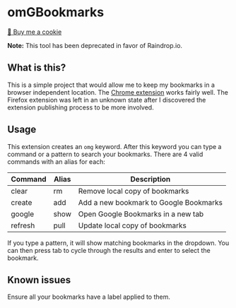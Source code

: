# omGBookmarks

<a href="https://www.buymeacoffee.com/mjwhitta">🍪 Buy me a cookie</a>

**Note:** This tool has been deprecated in favor of Raindrop.io.

## What is this?

This is a simple project that would allow me to keep my bookmarks in a
browser independent location. The [Chrome extension] works fairly
well. The Firefox extension was left in an unknown state after I
discovered the extension publishing process to be more involved.

[Chrome extension]: https://chrome.google.com/webstore/detail/oh-my-googlebookmarks/bedelhikckhbbpmfhehmnoodboennmkd

## Usage

This extension creates an `omg` keyword. After this keyword you can
type a command or a pattern to search your bookmarks. There are 4
valid commands with an alias for each:

Command | Alias | Description
------- | ----- | -----------
clear   | rm    | Remove local copy of bookmarks
create  | add   | Add a new bookmark to Google Bookmarks
google  | show  | Open Google Bookmarks in a new tab
refresh | pull  | Update local copy of bookmarks

If you type a pattern, it will show matching bookmarks in the
dropdown. You can then press tab to cycle through the results and
enter to select the bookmark.

## Known issues

Ensure all your bookmarks have a label applied to them.

